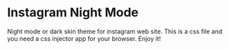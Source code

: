 # Instagram Night Mode
Night mode or dark skin theme for instagram web site. This is a css file and you need a css injector app for your browser.
Enjoy it!
